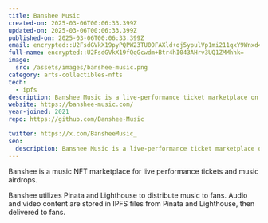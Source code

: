 ```yaml
---
title: Banshee Music
created-on: 2025-03-06T00:06:33.399Z
updated-on: 2025-03-06T00:06:33.399Z
published-on: 2025-03-06T00:06:33.399Z
email: encrypted::U2FsdGVkX19pyPQPW23TU0OFAXld+oj5ypulVp1mi211qxY9Wnxd41XbOFP69TOX
full-name: encrypted::U2FsdGVkX19fQqGcwdm+Btr4hI043AHrv3UQ1ZMMhhk=
image:
  src: /assets/images/banshee-music.png
category: arts-collectibles-nfts
tech:
  - ipfs
description: Banshee Music is a live-performance ticket marketplace on Moonbeam.
website: https://banshee-music.com/
year-joined: 2021
repo: https://github.com/Banshee-Music

twitter: https://x.com/BansheeMusic_
seo:
  description: Banshee Music is a live-performance ticket marketplace on Moonbeam.
---
```


Banshee is a music NFT marketplace for live performance tickets and music airdrops.

Banshee utilizes Pinata and Lighthouse to distribute music to fans. Audio and video content are stored in IPFS files from Pinata and Lighthouse, then delivered to fans.
